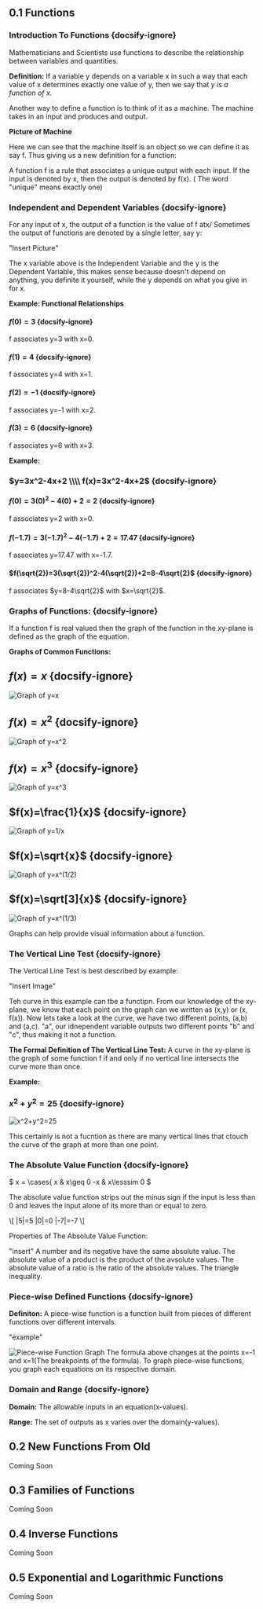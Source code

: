 ## 0.1 Functions

### Introduction To Functions {docsify-ignore}

Mathematicians and Scientists use functions to describe the relationship between variables and quantities.

**Definition:**
If a variable y depends on a variable x in such a way that each value of x determines exactly one value of y, then we say that *y is a function of x.*

Another way to define a function is to think of it as a machine. The machine takes in an input and produces and output.

**Picture of Machine**

Here we can see that the machine itself is an object so we can define it as say f. Thus giving us a new definition for a function:

A function f is a rule that associates a unique output with each input. If the input is denoted by x, then the output is denoted by f(x). ( The word "unique" means exactly one)

### Independent and Dependent Variables {docsify-ignore}
For any input of x, the output of a function is the value of f atx/ Sometimes the output of functions are denoted by a single letter, say y:

"Insert Picture"

The x variable above is the Independent Variable and the y is the Dependent Variable, this makes sense because  doesn't depend on anything, you definite it yourself, while the y depends on what you give in for x.

**Example: Functional Relationships**

#### $f(0)=3$ {docsify-ignore}
f associates y=3 with x=0.
#### $f(1)=4$ {docsify-ignore}
f associates y=4 with x=1.
#### $f(2)=-1$ {docsify-ignore}
f associates y=-1 with x=2.
#### $f(3)=6$ {docsify-ignore}
f associates y=6 with x=3.

**Example:**

### $y=3x^2-4x+2 \\\\ f(x)=3x^2-4x+2$ {docsify-ignore}

#### $f(0)=3(0)^2-4(0)+2=2$ {docsify-ignore}
f associates y=2 with x=0.
#### $f(-1.7)=3(-1.7)^2-4(-1.7)+2=17.47$ {docsify-ignore}
f associates y=17.47 with x=-1.7.
#### $f(\sqrt{2})=3(\sqrt{2})^2-4(\sqrt{2})+2=8-4\sqrt{2}$ {docsify-ignore}
f associates $y=8-4\sqrt{2}$ with $x=\sqrt{2}$.

### Graphs of Functions: {docsify-ignore}

If a function f is real valued then the graph of the function in the xy-plane is defined as the graph of the equation.


**Graphs of Common Functions:**

## $f(x)=x$ {docsify-ignore}
![Graph of y=x](https://github.com/mustafaaljadery/mustafaaljadery.github.io/blob/master/images/y%3Dx.png?raw=true)
## $f(x)=x^2$ {docsify-ignore}
![Graph of y=x^2](https://github.com/mustafaaljadery/mustafaaljadery.github.io/blob/master/images/y%3Dx%5E2.png?raw=true)
## $f(x)=x^3$ {docsify-ignore}
![Graph of y=x^3](https://github.com/mustafaaljadery/mustafaaljadery.github.io/blob/master/images/y%3Dx%5E3.png?raw=true)
## $f(x)=\frac{1}{x}$ {docsify-ignore}
![Graph of y=1/x](https://github.com/mustafaaljadery/mustafaaljadery.github.io/blob/master/images/y%3Dx%5E-1.png?raw=true)
## $f(x)=\sqrt{x}$ {docsify-ignore}
![Graph of y=x^(1/2)](https://github.com/mustafaaljadery/mustafaaljadery.github.io/blob/master/images/y%3Dsqrtx.png?raw=true)
## $f(x)=\sqrt[3]{x}$ {docsify-ignore}
![Graph of y=x^(1/3)](https://github.com/mustafaaljadery/mustafaaljadery.github.io/blob/master/images/y%3Dcuberootx.png?raw=true)

Graphs can help provide visual information about a function.

### The Vertical Line Test {docsify-ignore}
The Vertical Line Test is best described by example:

"Insert Image"

Teh curve in this example can tbe a functipn. From our knowledge of the xy-plane, we know that each point on the graph can we written as (x,y) or (x, f(x)). Now lets take a look at the curve, we have two different points, (a,b) and (a,c). "a", our idnependent variable outputs two different points "b" and "c", thus making it not a function.

**The Formal Definition of The Vertical Line Test:**
A curve in the xy-plane is the graph of some function f if and only if no vertical line intersects the curve more than once.

**Example:**
### $x^2+y^2=25$ {docsify-ignore}
![x^2+y^2=25](https://github.com/mustafaaljadery/mustafaaljadery.github.io/blob/master/images/x%5E2%2By%5E2%3D25.png?raw=true)

This certainly is not a fucntion as there are many vertical lines that ctouch the curve of the graph at more than one point.

### The Absolute Value Function {docsify-ignore}
$ x = \cases{
x & x\geq 0 
-x & x\lesssim 0 $

The absolute value function strips out the minus sign if the input is less than 0 and leaves the input alone of its more than or equal to zero.

\\[ |5|=5   |0|=0    |-7|=-7 \\]

Properties of The Absolute Value Function:

"insert"
 A number and its negative have the same absolute value.
 The absolute value of a product is the product of the avsolute values.
 The absolute value of a ratio is the ratio of the absolute values.
 The triangle inequality.

### Piece-wise Defined Functions {docsify-ignore}
**Definiton:**
A piece-wise function is a function built from pieces of different functions over different intervals.

"example"

![Piece-wise Function Graph](https://www.desmos.com/calculator/gtygd7igbs)
The formula above changes at the points x=-1 and x=1(The breakpoints of the formula). To graph piece-wise functions, you graph each equations on its respective domain.

### Domain and Range {docsify-ignore}
**Domain:**
The allowable inputs in an equation(x-values).

**Range:**
The set of outputs as x varies over the domain(y-values).





## 0.2 New Functions From Old
Coming Soon


## 0.3 Families of Functions
Coming Soon


## 0.4 Inverse Functions
Coming Soon 


## 0.5 Exponential and Logarithmic Functions
Coming Soon 